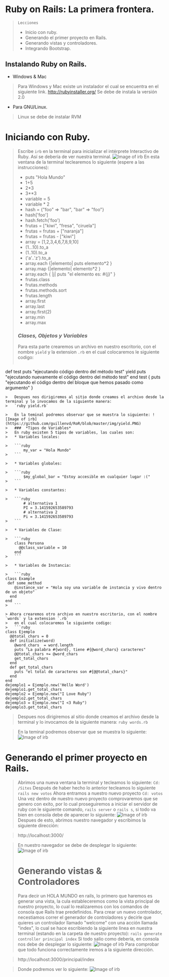 # Ruby on Rails: La primera frontera.

> `Lecciones`
>  * Inicio con ruby.
>  * Generando el primer proyecto en Rails.
>  * Generando vistas y controladores.
>  * Integrando Bootstrap.

## Instalando Ruby on Rails.
* Windows & Mac

> Para Windows y Mac existe un instalador el cual se encuentra en el siguiente link. 
> http://rubyinstaller.org/
> Se debe de instala la versión 2.0

* Para GNU/Linux.
> Linux se debe de instalar RVM 

# Iniciando con Ruby.

> Escribe `irb` en la terminal para inicializar el intérprete Interactivo de Ruby.
> Así se debería de ver nuestra terminal.
![Image of irb](https://github.com/guillenvd/RoR/blob/master/img/cmd-irb.PNG)
> En esta ventana de la terminal teclearemos lo siguiente (espere a las instrucciones):
>	*  puts "Hola Mundo"
>	*  1+5
>	*  2*3
>	*  3**3
>	*  variable = 5
>	*  variable * 2
>	*	hash = {"foo" => "bar", "bar" => "foo"}
>	*	hash['foo']
>	*	hash.fetch('foo')
> 	*	frutas = ["kiwi", "fresa", "ciruela"]
> 	*	frutas = frutas + ["naranja"]
> 	*	frutas = frutas - ["kiwi"]
> 	*	array = [1,2,3,4,6,7,8,9,10]
>	*	(1...10).to_a
>	*	(1..10).to_a
>	*	('a'..'z').to_a
>	*	array.each {|elemento| puts elemento*2 }
>	*	array.map {|elemento| elemento*2 }
>	*	array.each { |j| puts "el elemento es: #{j}" }
>	*	frutas.class
>	*	frutas.methods 
>	*	frutas.methods.sort
>	*	frutas.length
>	* 	array.first
>	* 	array.last
>	* 	array.first(2)
>	* 	array.min
>	* 	array.max
>
>	###  *Clases, Objetos y Variables*
>	Para esta parte crearemos un archivo en nuestro escritorio, con el nombre `yield` y la extension `.rb`
>	en el cual colocaremos le siguiente codigo:
>	```ruby
def test
  puts "ejecutando código dentro del método test"
  yield
  puts "ejecutando nuevamente el código dentro del método test"
end
test { puts "ejecutando el código dentro del bloque que hemos pasado como argumento" }
```
> 	Despues nos dirigiremos al sitio donde creamos el archivo desde la terminal y lo invocamos de la siguiente manera:
>	`ruby yield.rb`

>	En la teminal podremos observar que se muestra lo siguiente: ![Image of irb](https://github.com/guillenvd/RoR/blob/master/img/yield.PNG)
>	###  *Tipos de Variables*
> 	En ruby existen 5 tipos de variables, las cuales son:
>	* Variables locales:

>	```ruby
		my_var = "Hola Mundo"
>	```

>	* Variables globales:

>	```ruby
		$my_global_bar = "Estoy accesible en cualquier lugar :("
>	```

>	* Variables constantes:

>	```ruby
		# alternativa 1
		PI = 3.141592653589793
		# alternativa 2
		Pi = 3.141592653589793
>	```

>	* Variables de Clase:

>	```ruby
	class Persona
	  @@class_variable = 10
	end
>	```

>	* Variables de Instancia:

>	```ruby
class Example
 def some_method
    @instance_var = "Hola soy una variable de instancia y vivo dentro de un objeto"
  end
end
>	```

> Ahora crearemos otro archivo en nuestro escritorio, con el nombre `words` y la extension `.rb`
>	en el cual colocaremos le siguiente codigo:
>	```ruby
class Ejemplo
  @@total_chars = 0
  def initialize(word)
    @word_chars  = word.length
    puts "La palabra #{word}, tiene #{@word_chars} caracteres"
    @@total_chars += @word_chars
    get_total_chars
  end 
  def get_total_chars
    puts "el total de caracteres son #{@@total_chars}"
  end
end
dejemplo1 = Ejemplo.new('Hello Word')
dejemplo1.get_total_chars
dejemplo2 = Ejemplo.new("I Love Ruby")
dejemplo2.get_total_chars
dejemplo3 = Ejemplo.new("I <3 Ruby")
dejemplo3.get_total_chars
```
> 	Despues nos dirigiremos al sitio donde creamos el archivo desde la terminal y lo invocamos de la siguiente manera:
>	`ruby words.rb`

>	En la teminal podremos observar que se muestra lo siguiente: ![Image of irb](https://github.com/guillenvd/RoR/blob/master/img/words.PNG)

# Generando el primer proyecto en Rails.
>	Abrimos una nueva ventana la terminal y tecleamos lo siguiente: `Cd: /Sites`
>	Después de haber hecho lo anterior tecleamos lo siguiente `rails new votos`
>	Ahora entramos a nuestro nuevo proyecto `Cd: votos`
>	Una vez dentro de nuestro nuevo proyecto comprovaremos que se genero con exito, por lo cual proseguiremos a iniciar el servidor de ruby con le siguiente comando, `rails server` o `rails s`, si todo va bien en consola debe de aparecer lo siguiente: ![Image of irb](https://github.com/guillenvd/RoR/blob/master/img/server.PNG)
>	Despues de esto, abrimos nuestro navegador y escribimos la siguiente dirección: 

>	http://localhost:3000/

>	En nuestro navegador se debe de desplegar lo siguiente:  ![Image of irb](https://github.com/guillenvd/RoR/blob/master/img/railsRun.PNG)
> # Generando vistas & Controladores
>	Para  decir un HOLA MUNDO en rails, lo primero que haremos es generar una vista, la cula estableceremos como la vista principal de nuestro proyecto, lo cual lo realizaremos con los comandos de consola que Rails trae predefinidos.
>	Para crear un nuevo controlador, necestiamos correr el generador de controladores y decirle que quieres un controlador llamado "welcome" con una acción llamada "index", lo cual se hace escribiendo la siguiente linea en nuestra terminal (estando en la carpeta de nuestro proyecto):
>	 `rails generate controller principal index`
>	Si todo salio como debería, en consola nos debe de desplegar lo siguiente:
>	 ![Image of irb](https://github.com/guillenvd/RoR/blob/master/img/generatePrincipal.PNG)
>	Para comprobar que todo funciona correctamente iremos a la siguiente dirección.

>	http://localhost:3000/principal/index

>	Donde podremos ver lo siguiente:
>	 ![Image of irb](https://github.com/guillenvd/RoR/blob/master/img/principalWeb.PNG)
